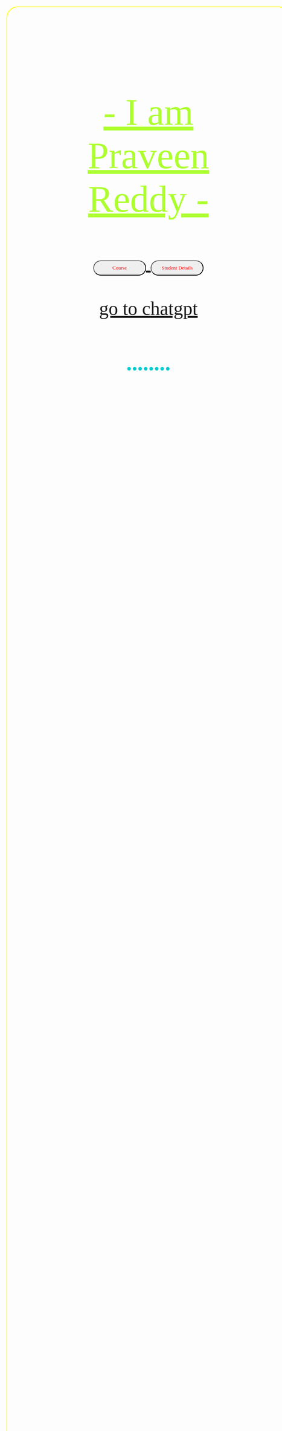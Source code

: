 
<html lang="en">
<head>
    <meta charset="UTF-8">
    <title></title>
    <meta name="viewport" content="width=device-width, initial-scale=1.0">
    <Style>
        body{
            font-size: 50px;
              width: 95%;
    height: auto;
        }
        section{
            height: 100vh;
           border: 2px solid yellow;
           margin: 5pc;
           padding: 5pc;
           border-radius: 30px;
           background-clip: border-box;
           justify-content: center;
           align-items: center;
           place-items: center;
        }
        body{
            text-align: center;
            margin: 100px;
    width: 95%;
    height: auto;
        }
        h1{
            font-size: 2em;
              width: 95%;
    height: auto;
        }
        ol{
           color :white;
            text-align: center;
        }
        .male{
            color : palevioletred;
        }
       .p{
            text-align: center;
        }
        .lable{
            color: white;
        }
          *{
            font-family: 'Franklin Gothic Medium';
          }
            #praveen{
                text-align: center;
            }
            h1{
                font-weight: lighter;
            }h1{
                text-decoration: underline;
            }
            button{
                color:rgb(255, 3, 3);
            }
            body{
                background-image: url("Screenshot 2025-10-01 195640.png");
                background-size:cover;
                background-repeat: no-repeat;
                background-attachment: fixed;
            }
            button{
                height:40px;
                width: 140px;
                border-radius: 20px;
                cursor: pointer;
            }
            .reddy{
                size-adjust: 30px;
            }
           button:hover{
            color:rgb(255, 255, 255);
            background-color:rgb(0, 0, 0);
           }
           .image{
            background-image: url("praveen reddy....jpg");
            background-size: cover;
            height: 1000px;
            border-radius: 30px;
           }
        .praveen-img{
            width: 100px;
            height: auto;
        }
        h5{
            color: rgb(0, 0, 0);
            text-align: left;
        }
        .student{
            text-align: top;
        }
        *{
                 fontsize:80px
            }
        .input{
            border: 4px;
            padding: 8px;
            border-radius: 10px;
        }
    </Style>
</head>
<body>
    <section>
      <center>
          <h1 style="color:greenyellow" class = "pr">- I am Praveen Reddy -</h1>
        </center>
        <center>
        <a href = "sub.html" >
                <button>Course</button>
            <a href="details.html">
            <button > Student Details </button>
            </a>
            <br>
            <br>
            <a href = "https://chatgpt.com/c/68dbd180-f660-8323-970d-6113fbe1d239">go to chatgpt </a>
            <h3 style="color :darkturquoise">........ </h3>
        </center>
    </section>
            <section>
            <h3 style="color: chartreuse;">languages.</h3>
            <ol>
                <li>
                    java
                </li>
                <li>c++</li>
                <li>c-programing</li>
                <li>HTML</li>
                <li>Css</li>
            </ol>
        </section>
    <section  class="image" >
    <form action =" ">
        <h3 style="color:rgb(199, 29, 29) " class="student">- Student Details -</h3>
        <br>
        <br>
        <br><br><br>
        <h5>NAME: Praveen Reddy.</h5>
        <h5>ROLL: 248R1A6664. </h5>
        <h5>Class: CSE(AIML). </h5>
    </form>
        </section>
            <section>
            <h4 style="color:rgb(0, 88, 252)">- Contact me -</h4><br>
                  <lable  class ="lable" for = "Name">Name: </lable>
                  <input type = "Text"  class="input" placeholder="enter name "><br><br>
                 <label class="lable" for="phone" >Phone number</label>
                  <input type="password" class="input" name ="password" ><br><br>
                  <label for="password" class="lable" >Date</label>    
                  <input type="date" class="input" id = "dateofbirth">
                  <br><br>
                  <b class="lable" >enter ur Gender: </b>
                  <input type="radio" class="input" id = "male" name="k" value = "male" >
                  <lable for = "k"  class="lable" >Male</lable>
                  <input type="radio"  id ="ma" class ="input" name = "k" value = "female"> 
                  <lable for="k" class="lable" >Female</lable>
                  <br><br>
                  <b class="lable"> checkbox</b>
                  <input type = "checkbox" class ="input" id = "box" value = "value">
                  <b class="lable">box1</b>
                  <input type = "checkbox" id = "box" class="input" value = "value">
                  <b class="lable"> box2 </b>
                  <br>
                  <h1>
                </h1>
                <center>
                    <button type ="submit" style="size: 20px;" class="reddy">Submit</button>
                </center>
    </section>    
</body>
</html>
